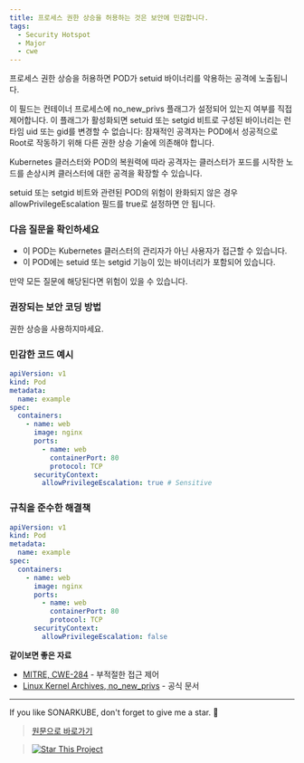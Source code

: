 ```yaml
---
title: 프로세스 권한 상승을 허용하는 것은 보안에 민감합니다.
tags:
  - Security Hotspot
  - Major
  - cwe
---
```


프로세스 권한 상승을 허용하면 POD가 setuid 바이너리를 악용하는 공격에 노출됩니다.

이 필드는 컨테이너 프로세스에 no_new_privs 플래그가 설정되어 있는지 여부를 직접 제어합니다. 이 플래그가 활성화되면 setuid 또는 setgid 비트로 구성된 바이너리는 런타임 uid 또는 gid를 변경할 수 없습니다: 잠재적인 공격자는 POD에서 성공적으로 Root로 작동하기 위해 다른 권한 상승 기술에 의존해야 합니다.

Kubernetes 클러스터와 POD의 복원력에 따라 공격자는 클러스터가 포드를 시작한 노드를 손상시켜 클러스터에 대한 공격을 확장할 수 있습니다.

setuid 또는 setgid 비트와 관련된 POD의 위험이 완화되지 않은 경우 allowPrivilegeEscalation 필드를 true로 설정하면 안 됩니다.

### 다음 질문을 확인하세요

- 이 POD는 Kubernetes 클러스터의 관리자가 아닌 사용자가 접근할 수 있습니다.
- 이 POD에는 setuid 또는 setgid 기능이 있는 바이너리가 포함되어 있습니다.

만약 모든 질문에 해당된다면 위험이 있을 수 있습니다.

### 권장되는 보안 코딩 방법

권한 상승을 사용하지마세요.

### 민감한 코드 예시

```yaml
apiVersion: v1
kind: Pod
metadata:
  name: example
spec:
  containers:
    - name: web
      image: nginx
      ports:
        - name: web
          containerPort: 80
          protocol: TCP
      securityContext:
        allowPrivilegeEscalation: true # Sensitive
```

### 규칙을 준수한 해결책

```yaml
apiVersion: v1
kind: Pod
metadata:
  name: example
spec:
  containers:
    - name: web
      image: nginx
      ports:
        - name: web
          containerPort: 80
          protocol: TCP
      securityContext:
        allowPrivilegeEscalation: false
```

**같이보면 좋은 자료**

- [MITRE, CWE-284](https://cwe.mitre.org/data/definitions/284.html) - 부적절한 접근 제어
- [Linux Kernel Archives, no_new_privs](https://www.kernel.org/doc/Documentation/prctl/no_new_privs.txt) - 공식 문서

---

If you like SONARKUBE, don't forget to give me a star. :star2:

> [원문으로 바로가기](https://rules.sonarsource.com/kubernetes/RSPEC-6430)

> [![Star This Project](https://img.shields.io/github/stars/kantabile/sonarkube.svg?label=Stars&style=social)](https://github.com/kantabile/sonarkube)
